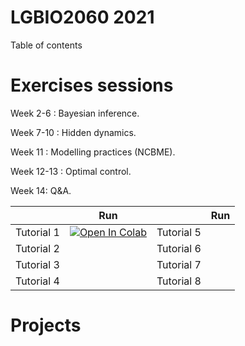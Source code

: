 # LGBIO2060 2021
 
Table of contents

# Exercises sessions

Week 2-6 : Bayesian inference. 

Week 7-10 : Hidden dynamics.

Week 11 : Modelling practices (NCBME).

Week 12-13 : Optimal control.

Week 14: Q&A.

|   | Run |   | Run |    
| - | --- | - | --- |
| Tutorial 1 | [![Open In Colab](https://colab.research.google.com/assets/colab-badge.svg)](https://colab.research.google.com/github/svandergoote/LGBIO2060-2021/blob/main/LGBIO2060_TP1.ipynb) | Tutorial 5 |  |
| Tutorial 2 |  | Tutorial 6 |  | 
| Tutorial 3 |  | Tutorial 7 |  |  
| Tutorial 4 |  | Tutorial 8 |  |  

# Projects
